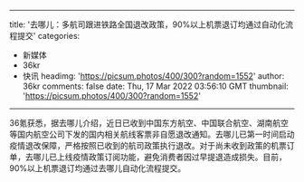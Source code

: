 
---
title: '去哪儿：多航司跟进铁路全国退改政策，90%以上机票退订均通过自动化流程提交'
categories: 
 - 新媒体
 - 36kr
 - 快讯
headimg: 'https://picsum.photos/400/300?random=1552'
author: 36kr
comments: false
date: Thu, 17 Mar 2022 03:56:10 GMT
thumbnail: 'https://picsum.photos/400/300?random=1552'
---

<div>   
36氪获悉，据去哪儿介绍，近日已收到中国东方航空、中国联合航空、湖南航空等国内航空公司下发的国内相关航线客票非自愿退改通知。去哪儿已第一时间启动疫情退改保障，严格按照已收到的航司政策执行退改。对于尚未收到政策的机票订单，去哪儿已上线疫情政策订阅功能，避免消费者因过早提退造成损失。目前，90%以上机票退订均通过去哪儿自动化流程提交。  
</div>
            